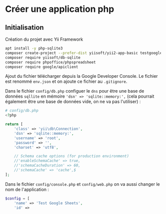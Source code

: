 # Créer une application php

## Initialisation

Création du projet avec Yii Framework

```bash
apt install -y php-sqlite3
composer create-project --prefer-dist yiisoft/yii2-app-basic testgooglesheets
composer require yiisoft/db-sqlite
composer require phpoffice/phpspreadsheet
composer require google/apiclient
```

Ajout du fichier télécharger depuis la Google Developer Console. Le fichier est renommé `env.json` et on ajoute ce fichier au `.gitignore`.

Dans le fichier `config/db.php` configuer le `dns` pour être une base de données `sqllite` en mémoire `'dsn' => 'sqlite::memory:',` (cela pourrait également être une base de données vide, on ne va pas l'utiliser) : 

```php
# config/db.php
<?php

return [
    'class' => 'yii\db\Connection',
    'dsn' => 'sqlite::memory:',
    'username' => 'root',
    'password' => '',
    'charset' => 'utf8',

    // Schema cache options (for production environment)
    //'enableSchemaCache' => true,
    //'schemaCacheDuration' => 60,
    //'schemaCache' => 'cache',$
];
```


Dans le fichier `config/console.php` et `config/web.php` on va aussi changer le nom de l'application :

```php
$config = [
    'name' => 'Test Google Sheets',
    'id' =>
```
